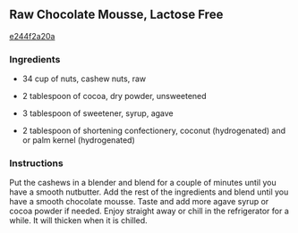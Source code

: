 ## Raw Chocolate Mousse, Lactose Free

[e244f2a20a](http://www.food.com/recipe/raw-chocolate-mousse-lactose-free-522050)

### Ingredients

 - 34 cup of nuts, cashew nuts, raw

 - 2 tablespoon of cocoa, dry powder, unsweetened

 - 3 tablespoon of sweetener, syrup, agave

 - 2 tablespoon of shortening confectionery, coconut (hydrogenated) and or palm kernel (hydrogenated)

### Instructions

Put the cashews in a blender and blend for a couple of minutes until you have a smooth nutbutter. Add the rest of the ingredients and blend until you have a smooth chocolate mousse. Taste and add more agave syrup or cocoa powder if needed. Enjoy straight away or chill in the refrigerator for a while. It will thicken when it is chilled.